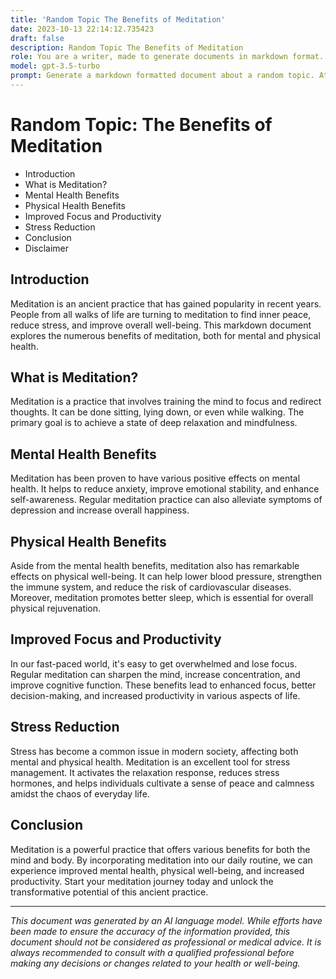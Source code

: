 ```yaml
---
title: 'Random Topic The Benefits of Meditation'
date: 2023-10-13 22:14:12.735423
draft: false
description: Random Topic The Benefits of Meditation
role: You are a writer, made to generate documents in markdown format. It is very important that all of the documents you generate are in valid markdown format.
model: gpt-3.5-turbo
prompt: Generate a markdown formatted document about a random topic. At the bottom, include a disclaimer explaining that the document was generated by you. The first line of the document should be the title. Make sure that the entire document is in proper markdown format, using a mix of various tags to make the document visually appealing.
---
```


# Random Topic: The Benefits of Meditation

- Introduction
- What is Meditation?
- Mental Health Benefits
- Physical Health Benefits
- Improved Focus and Productivity
- Stress Reduction
- Conclusion
- Disclaimer

## Introduction

Meditation is an ancient practice that has gained popularity in recent years. People from all walks of life are turning to meditation to find inner peace, reduce stress, and improve overall well-being. This markdown document explores the numerous benefits of meditation, both for mental and physical health.

## What is Meditation?

Meditation is a practice that involves training the mind to focus and redirect thoughts. It can be done sitting, lying down, or even while walking. The primary goal is to achieve a state of deep relaxation and mindfulness.

## Mental Health Benefits

Meditation has been proven to have various positive effects on mental health. It helps to reduce anxiety, improve emotional stability, and enhance self-awareness. Regular meditation practice can also alleviate symptoms of depression and increase overall happiness.

## Physical Health Benefits

Aside from the mental health benefits, meditation also has remarkable effects on physical well-being. It can help lower blood pressure, strengthen the immune system, and reduce the risk of cardiovascular diseases. Moreover, meditation promotes better sleep, which is essential for overall physical rejuvenation.

## Improved Focus and Productivity

In our fast-paced world, it's easy to get overwhelmed and lose focus. Regular meditation can sharpen the mind, increase concentration, and improve cognitive function. These benefits lead to enhanced focus, better decision-making, and increased productivity in various aspects of life.

## Stress Reduction

Stress has become a common issue in modern society, affecting both mental and physical health. Meditation is an excellent tool for stress management. It activates the relaxation response, reduces stress hormones, and helps individuals cultivate a sense of peace and calmness amidst the chaos of everyday life.

## Conclusion

Meditation is a powerful practice that offers various benefits for both the mind and body. By incorporating meditation into our daily routine, we can experience improved mental health, physical well-being, and increased productivity. Start your meditation journey today and unlock the transformative potential of this ancient practice.

---

*This document was generated by an AI language model. While efforts have been made to ensure the accuracy of the information provided, this document should not be considered as professional or medical advice. It is always recommended to consult with a qualified professional before making any decisions or changes related to your health or well-being.*